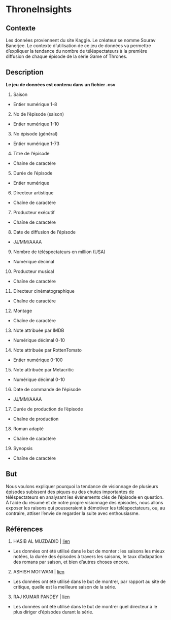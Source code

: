 # ThroneInsights

## Contexte
Les données proviennent du site Kaggle. Le créateur se nomme Sourav Banerjee. Le contexte d’utilisation de ce jeu de données va permettre d’expliquer la tendance du nombre de téléspectateurs à la première diffusion de chaque épisode de la série Game of Thrones.

## Description
**Le jeu de données est contenu dans un fichier .csv**

1. Saison  
 * Entier numérique 1-8
2.	No de l’épisode (saison)
 *	Entier numérique 1-10
3.	No épisode (général)
 *	Entier numérique 1-73
4.	Titre de l’épisode
 *	Chaine de caractère
5.	Durée de l’épisode
 *	Entier numérique
6.	Directeur artistique
 *	Chaîne de caractère
7.	Producteur exécutif 
 *	Chaîne de caractère
8.	Date de diffusion de l’épisode
 *	JJ/MM/AAAA
9.	Nombre de téléspectateurs en million (USA)
 *	Numérique décimal
10.	Producteur musical	
 *	Chaîne de caractère
11.	Directeur cinématographique
 *	Chaîne de caractère
12.	Montage
 *	Chaîne de caractère
13.	Note attribuée par IMDB
 *	Numérique décimal 0-10
14.	Note attribuée par RottenTomato
 *	Entier numérique 0-100 
15.	Note attribuée par Metacritic
 *	Numérique décimal 0-10
16.	Date de commande de l’épisode
 *	JJ/MM/AAAA
17.	Durée de production de l’épisode
 *	Chaîne de production
18.	Roman adapté
 *	Chaîne de caractère
19.	Synopsis
 *	Chaîne de caractère

## But

Nous voulons expliquer pourquoi la tendance de visionnage de plusieurs épisodes subissent des piques ou des chutes importantes de téléspectateurs en analysant les événements clés de l’épisode en question.
 À l’aide du résumé et de notre propre visionnage des épisodes, nous allons exposer les raisons qui pousseraient à démotiver les téléspectateurs, ou, au contraire, attiser l’envie de regarder la suite avec enthousiasme.  
## Références

1.	HASIB AL MUZDADID | [lien](https://www.kaggle.com/code/hasibalmuzdadid/game-of-thrones-analysis)
 *	Les données ont été utilisé dans le but de monter : les saisons les mieux notées, la durée des épisodes à travers les saisons, le taux d’adapation des romans par saison, et bien d’autres choses encore.
2.	ASHISH MOTWANI | [lien](https://www.kaggle.com/code/ashishmotwani/got-best-season-eda)
 *	Les données ont été utilisé dans le but de montrer, par rapport au site de critique, quelle est la meilleure saison de la série.
3.	RAJ KUMAR PANDEY | [lien](https://www.kaggle.com/code/rajkumarpandey02/games-of-thrones-eda)
 *	Les données ont été utilisé dans le but de montrer quel directeur à le plus diriger d’épisodes durant la série. 

